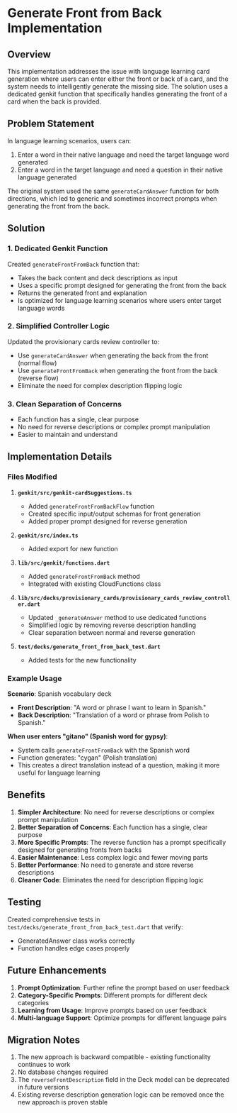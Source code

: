 # Generate Front from Back Implementation

## Overview

This implementation addresses the issue with language learning card generation where users can enter either the front or back of a card, and the system needs to intelligently generate the missing side. The solution uses a dedicated genkit function that specifically handles generating the front of a card when the back is provided.

## Problem Statement

In language learning scenarios, users can:
1. Enter a word in their native language and need the target language word generated
2. Enter a word in the target language and need a question in their native language generated

The original system used the same `generateCardAnswer` function for both directions, which led to generic and sometimes incorrect prompts when generating the front from the back.

## Solution

### 1. Dedicated Genkit Function

Created `generateFrontFromBack` function that:
- Takes the back content and deck descriptions as input
- Uses a specific prompt designed for generating the front from the back
- Returns the generated front and explanation
- Is optimized for language learning scenarios where users enter target language words

### 2. Simplified Controller Logic

Updated the provisionary cards review controller to:
- Use `generateCardAnswer` when generating the back from the front (normal flow)
- Use `generateFrontFromBack` when generating the front from the back (reverse flow)
- Eliminate the need for complex description flipping logic

### 3. Clean Separation of Concerns

- Each function has a single, clear purpose
- No need for reverse descriptions or complex prompt manipulation
- Easier to maintain and understand

## Implementation Details

### Files Modified

1. **`genkit/src/genkit-cardSuggestions.ts`**
   - Added `generateFrontFromBackFlow` function
   - Created specific input/output schemas for front generation
   - Added proper prompt designed for reverse generation

2. **`genkit/src/index.ts`**
   - Added export for new function

3. **`lib/src/genkit/functions.dart`**
   - Added `generateFrontFromBack` method
   - Integrated with existing CloudFunctions class

4. **`lib/src/decks/provisionary_cards/provisionary_cards_review_controller.dart`**
   - Updated `_generateAnswer` method to use dedicated functions
   - Simplified logic by removing reverse description handling
   - Clear separation between normal and reverse generation

5. **`test/decks/generate_front_from_back_test.dart`**
   - Added tests for the new functionality

### Example Usage

**Scenario**: Spanish vocabulary deck
- **Front Description**: "A word or phrase I want to learn in Spanish."
- **Back Description**: "Translation of a word or phrase from Polish to Spanish."

**When user enters "gitano" (Spanish word for gypsy)**:
- System calls `generateFrontFromBack` with the Spanish word
- Function generates: "cygan" (Polish translation)
- This creates a direct translation instead of a question, making it more useful for language learning

## Benefits

1. **Simpler Architecture**: No need for reverse descriptions or complex prompt manipulation
2. **Better Separation of Concerns**: Each function has a single, clear purpose
3. **More Specific Prompts**: The reverse function has a prompt specifically designed for generating fronts from backs
4. **Easier Maintenance**: Less complex logic and fewer moving parts
5. **Better Performance**: No need to generate and store reverse descriptions
6. **Cleaner Code**: Eliminates the need for description flipping logic

## Testing

Created comprehensive tests in `test/decks/generate_front_from_back_test.dart` that verify:
- GeneratedAnswer class works correctly
- Function handles edge cases properly

## Future Enhancements

1. **Prompt Optimization**: Further refine the prompt based on user feedback
2. **Category-Specific Prompts**: Different prompts for different deck categories
3. **Learning from Usage**: Improve prompts based on user feedback
4. **Multi-language Support**: Optimize prompts for different language pairs

## Migration Notes

1. The new approach is backward compatible - existing functionality continues to work
2. No database changes required
3. The `reverseFrontDescription` field in the Deck model can be deprecated in future versions
4. Existing reverse description generation logic can be removed once the new approach is proven stable 